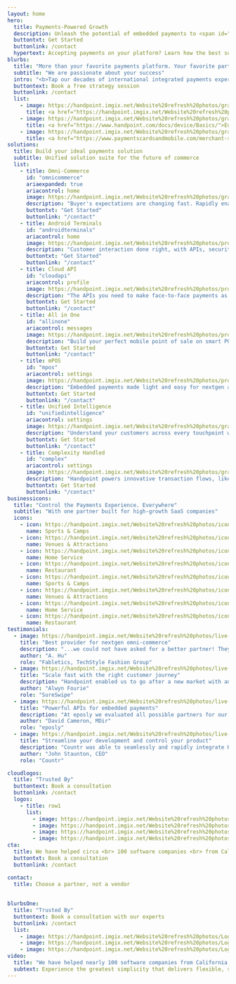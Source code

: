 ```yaml
---
layout: home
hero:
  title: Payments-Powered Growth
  description: Unleash the potential of embedded payments to <span id="js-rotating" class="hero-box-specialtxt"> outpace your competition, convert payments volume to MRR, deliver a world-class payments journey, transform your business</span>
  buttontxt: Get Started
  buttonlink: /contact
  hypertext: Accepting payments on your platform? Learn how the best software companies are using payments to supercharge their growth. <a href="https://handpoint.imgix.net/Website%20refresh%20photos/spec-sheets/3%20Payments%20Strategies%20for%20SaaS%20-%20Handpoint%202022.pdf">Click here </a> <br><br>Looking for our APIs? <a href="https://www.handpoint.com/docs/device/Basics/">Click here </a>  
blurbs: 
  title: "More than your favorite payments platform. Your favorite partner."
  subtitle: "We are passionate about your success"
  intro: "<b>Tap our decades of international integrated payments experience to transform your business:</b>"
  buttontext: Book a free strategy session
  buttonlink: /contact
  list: 
    - image: https://handpoint.imgix.net/Website%20refresh%20photos/graphics/Manifesto-e.png?w=400
      title: <a href="https://handpoint.imgix.net/Website%20refresh%20photos/spec-sheets/3%20Payments%20Strategies%20for%20SaaS%20-%20Handpoint%202022.pdf">There are 34,000 SaaS companies. <br> You need the right <b> payments strategy </b> <br> to outpace the competition </a>
    - image: https://handpoint.imgix.net/Website%20refresh%20photos/graphics/Europe_ripe-f.png?w=400
      title: <a href="https://www.handpoint.com/docs/device/Basics/">Europe is ripe for (r)evolution <br> <b> in SaaS-delivered payments </b> </a>
    - image: https://handpoint.imgix.net/Website%20refresh%20photos/graphics/100b_oppty-f.png?w=400
      title: <a href="https://www.paymentscardsandmobile.com/merchant-services-taking-the-100-billion-opportunity-before-its-too-late/">MSPs are not ready <br> to help software companies <br> <b> capture the $100B+ opportunity </b> <br> of embedded payments </a>
solutions: 
  title: Build your ideal payments solution
  subtitle: Unified solution suite for the future of commerce
  list: 
    - title: Omni-Commerce
      id: "omnicommerce"
      ariaexpanded: true
      ariacontrol: home
      image: https://handpoint.imgix.net/Website%20refresh%20photos/graphics/Easy_Integration_2022.png
      description: "Buyer's expectations are changing fast. Rapidly enable what's next: onsite, online, unified."
      buttontxt: "Get Started"
      buttonlink: "/contact"
    - title: Android Terminals
      id: "androidterminals"
      ariacontrol: home
      image: https://handpoint.imgix.net/Website%20refresh%20photos/product-images/HandpointSmartPOS-2022.png
      description: "Customer interaction done right, with APIs, security, and deployment tools for you to scale with confidence. Handpoint makes smart POS smarter business."
      buttontxt: "Get Started"
      buttonlink: "/contact"
    - title: Cloud API
      id: "cloudapi"
      ariacontrol: profile
      image: https://handpoint.imgix.net/Website%20refresh%20photos/product-images/HandpointCloudPAX-2022.png
      description: "The APIs you need to make face-to-face payments as seamless as your software."
      buttontxt: Get Started
      buttonlink: "/contact"
    - title: All in One
      id: "allinone"
      ariacontrol: messages
      image: https://handpoint.imgix.net/Website%20refresh%20photos/product-images/HandpointDirectPAX-2022.png
      description: "Build your perfect mobile point of sale on smart POS terminals with our seamless libraries and PCI-P2PE security."
      buttontxt: Get Started
      buttonlink: "/contact"
    - title: mPOS
      id: "mpos"
      ariacontrol: settings
      image: https://handpoint.imgix.net/Website%20refresh%20photos/product-images/mPOS_with_HiLite.png?w=200&h=206
      description: "Embedded payments made light and easy for nextgen app developers."
      buttontxt: Get Started
      buttonlink: "/contact"
    - title: Unified Intelligence
      id: "unifiedintelligence"
      ariacontrol: settings
      image: https://handpoint.imgix.net/Website%20refresh%20photos/graphics/intelligence_2022.png
      description: "Understand your customers across every touchpoint with flexible, omni token schemes."
      buttontxt: Get Started
      buttonlink: "/contact"
    - title: Complexity Handled
      id: "complex"
      ariacontrol: settings
      image: https://handpoint.imgix.net/Website%20refresh%20photos/graphics/complexity_handled_2022.png
      description: "Handpoint powers innovative transaction flows, like multi-MID, instant-gratification loyalty, BIN lookups, and more."
      buttontxt: Get Started
      buttonlink: "/contact"
businessicons:
  title: "Control the Payments Experience. Everywhere"
  subtitle: "With one partner built for high-growth SaaS companies"
  icons: 
    - icon: https://handpoint.imgix.net/Website%20refresh%20photos/icons/slide_ico01.svg
      name: Sports & Camps
    - icon: https://handpoint.imgix.net/Website%20refresh%20photos/icons/slide_ico02.svg
      name: Venues & Attractions
    - icon: https://handpoint.imgix.net/Website%20refresh%20photos/icons/slide_ico03.svg
      name: Home Service
    - icon: https://handpoint.imgix.net/Website%20refresh%20photos/icons/slide_ico04.svg
      name: Restaurant
    - icon: https://handpoint.imgix.net/Website%20refresh%20photos/icons/slide_ico01.svg
      name: Sports & Camps
    - icon: https://handpoint.imgix.net/Website%20refresh%20photos/icons/slide_ico02.svg
      name: Venues & Attractions
    - icon: https://handpoint.imgix.net/Website%20refresh%20photos/icons/slide_ico03.svg
      name: Home Service
    - icon: https://handpoint.imgix.net/Website%20refresh%20photos/icons/slide_ico04.svg
      name: Restaurant
testimonials:
  - image: https://handpoint.imgix.net/Website%20refresh%20photos/live-action/slider_testimonial01.jpg
    title: "Best provider for nextgen omni-commerce"
    description: "...we could not have asked for a better partner! They have continuously collaborated with us to create a completely mobile solution that we’ve been able to successfully deploy to our retail stores and pop up events nationwide. Their product perfectly complements our technology and has allowed us to offer a seamless customer experience to our omnichannel customers. "
    author: "A. Hu"
    role: "Fabletics, TechStyle Fashion Group"
  - image: https://handpoint.imgix.net/Website%20refresh%20photos/live-action/slider_testimonial02.jpg
    title: "Scale fast with the right customer journey"
    description: "Handpoint enabled us to go after a new market with an innovative mobile product and a platform for managing our fast-growing customer base. The Handpoint platform easily enables the merchant deployment and activation process for a seamless customer experience. And Handpoint’s continuous innovation is enabling us to go after new clients in different industries."
    author: "Alwyn Fourie"
    role: "SureSwipe"
  - image: https://handpoint.imgix.net/Website%20refresh%20photos/live-action/slider_testimonial04.jpg
    title: "Powerful APIs for embedded payments"
    description: "At eposly we evaluated all possible partners for our payment terminals integration. We needed a partner that would be there to support us along the way, we found this in Handpoint!"
    author: "David Cameron, MDir"
    role: "eposly"
  - image: https://handpoint.imgix.net/Website%20refresh%20photos/live-action/slider_testimonial05.jpg
    title: "Streamline your development and control your product"
    description: "Countr was able to seamlessly and rapidly integrate Handpoint into its Point of Sale. This integration lets you make sales and accept card payments in one swift process. It's easy, secure and fast."
    author: "John Staunton, CEO"
    role: "Countr"

cloudlogos: 
  title: "Trusted By"
  buttontext: Book a consultation
  buttonlink: /contact
  logos: 
    - title: row1
      list: 
        - image: https://handpoint.imgix.net/Website%20refresh%20photos/Logos/emerchantpay.png
        - image: https://handpoint.imgix.net/Website%20refresh%20photos/Logos/paysafe.png
        - image: https://handpoint.imgix.net/Website%20refresh%20photos/Logos/m2pay.png
        - image: https://handpoint.imgix.net/Website%20refresh%20photos/Logos/saltpay_logo.png
cta: 
  title: We have helped circa <br> 100 software companies <br> from California <br> to South Africa <br> transform with payments
  buttontxt: Book a consultation
  buttonlink: /contact  

contact: 
  title: Choose a partner, not a vendor
  
  
blurbsOne: 
  title: "Trusted By"
  buttontext: Book a consultation with our experts
  buttonlink: /contact
  list: 
    - image: https://handpoint.imgix.net/Website%20refresh%20photos/Logos/paysafe.png?
    - image: https://handpoint.imgix.net/Website%20refresh%20photos/Logos/paysafe.png?
    - image: https://handpoint.imgix.net/Website%20refresh%20photos/Logos/paysafe.png?  
video:
  title: "We have helped nearly 100 software companies from California to South Africa transform with payments"  
  subtext: Experience the greatest simplicity that delivers flexible, secure payments.    
---
```


